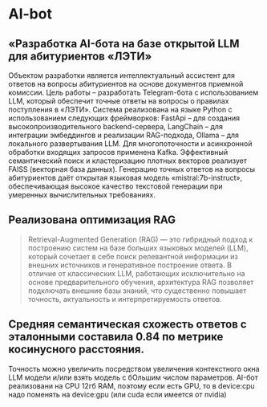 # AI-bot
## «Разработка AI-бота на базе открытой LLM для абитуриентов «ЛЭТИ»
Объектом разработки является интеллектуальный ассистент для ответов на вопросы абитуриентов на основе документов приемной комиссии. Цель работы – разработать Telegram-бота с использованием LLM, который обеспечит точные ответы на вопросы о правилах поступления в «ЛЭТИ».
Система реализована на языке Python с использованием следующих фреймворков: FastApi – для создания высокопроизводительного backend-сервера, LangChain – для интеграции эмбеддингов и реализации RAG-подхода, Оllama – для локального развертывания LLM. Для многопоточности и асинхронной обработки входящих запросов применена Kafka. Эффективный семантический поиск и кластеризацию плотных векторов реализует FAISS (векторная база данных). Генерацию точных ответов на вопросы абитуриентов даёт открытая языковая модель «mistral:7b-instruct», обеспечивающая высокое качество текстовой генерации при умеренных вычислительных требованиях.
## Реализована оптимизация RAG
>Retrieval-Augmented Generation (RAG) — это гибридный подход к построению систем на базе больших языковых моделей (LLM), который сочетает в себе поиск релевантной информации из внешних источников и генеративное построение ответа. В отличие от классических LLM, работающих исключительно на основе предварительного обучения, архитектура RAG позволяет подключать внешние базы знаний, что существенно повышает точность, актуальность и интерпретируемость ответов.	
## Cредняя семантическая схожесть ответов с эталонными составила 0.84 по метрике косинусного расстояния.
Точность можно увеличить посредством увеличения контекстного окна LLM модели и/или взять модель с бОльшим числом параметров.
AI-бот реализовани на CPU 12гб RAM, поэтому если есть GPU, то в device:cpu надо поменять на device:gpu (или cuda если имеется от nvidia)

